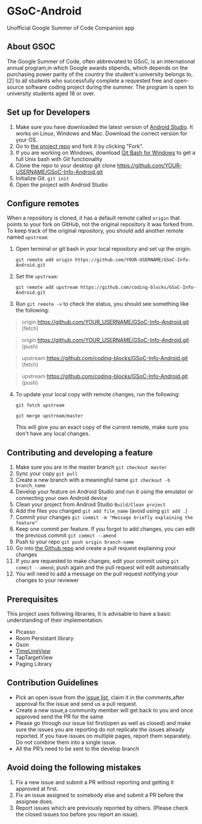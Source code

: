 # GSoC-Android
Unofficial Google Summer of Code Companion app


## About GSOC
The Google Summer of Code, often abbreviated to GSoC, is an international annual program,in which Google awards stipends, which depends on the purchasing power parity of the country the student's university belongs to,[2] to all students who successfully complete a requested free and open-source software coding project during the summer. The program is open to university students aged 18 or over.

## Set up for Developers
1. Make sure you have downloaded the latest version of [Android Studio](https://developer.android.com/studio/index.html). It works on Linux, Windows and Mac. Download the correct version for your OS.
2. Go to [the project repo](https://github.com/coding-blocks/GSoC-Info-Android) and fork it by clicking "Fork".
3. If you are working on Windows, download [Git Bash for Windows](https://git-for-windows.github.io/) to get a full Unix bash with Git functionality
4. Clone the repo to your desktop git clone https://github.com/YOUR-USERNAME/GSoC-Info-Android.git
5. Initialize Git. `git init`
6. Open the project with Android Studio

## Configure remotes
When a repository is cloned, it has a default remote called `origin` that points to your fork on GitHub, not the original repository it was forked from. To keep track of the original repository, you should add another remote named `upstream`:

1. Open terminal or git bash in your local repository and set up the origin:

   `git remote add origin https://github.com/YOUR-USERNAME/GSoC-Info-Android.git`

2. Set the `upstream`:

   `git remote add upstream https://github.com/coding-blocks/GSoC-Info-Android.git`
  
3. Run `git remote -v` to check the status, you should see something like the following:

  > origin    https://github.com/YOUR_USERNAME/GSoC-Info-Android.git (fetch)
  
  > origin    https://github.com/YOUR_USERNAME/GSoC-Info-Android.git (push)
  
  > upstream  https://github.com/coding-blocks/GSoC-Info-Android.git (fetch)
  
  > upstream  https://github.com/coding-blocks/GSoC-Info-Android.git (push)

4. To update your local copy with remote changes, run the following:

   `git fetch upstream`

   `git merge upstream/master`

   This will give you an exact copy of the current remote, make sure you don't have any local changes.


## Contributing and developing a feature
1. Make sure you are in the master branch `git checkout master`
1. Sync your copy `git pull`
1. Create a new branch with a meaningful name `git checkout -b branch_name`
1. Develop your feature on Android Studio and run it using the emulator or connecting your own Android device
1. Clean your project from Android Studio `Build/Clean project`
1. Add the files you changed `git add file_name` (avoid using `git add .`)
1. Commit your changes `git commit -m "Message briefly explaining the feature"`
1. Keep one commit per feature. If you forgot to add changes, you can edit the previous commit `git commit --amend`
1. Push to your repo `git push origin branch-name`
1. Go into [the Github repo](https://github.com/coding-blocks/GSoC-Info-Android) and create a pull request explaining your changes
1. If you are requested to make changes, edit your commit using `git commit --amend`, push again and the pull request will edit automatically
1. You will need to add a message on the pull request notifying your changes to your reviewer

## Prerequisites  
This project uses following libraries, It is advisable to have a basic understanding of their implementation. 
* Picasso
* Room Persistant library
* Gson
* [TimeLineView](https://github.com/vipulasri/Timeline-View) 
* TapTargetView
* Paging Library

## Contribution Guidelines

* Pick an open issue from the [issue list](https://github.com/coding-blocks/GSoC-Info-Android/issues), claim it in the comments,after approval fix the issue and send us a pull request.
* Create a new issue,a community member will get back to you and once approved send the PR for the same
* Please go through our issue list first(open as well as closed) and make sure the issues you are reporting do not replicate the issues already reported. If you have issues on multiple pages, report them separately. Do not combine them into a single issue.
* All the PR’s need to be sent to the develop branch

## Avoid doing the following mistakes
1. Fix a new issue and submit a PR without reporting and getting it approved at first.
1. Fix an issue assigned to somebody else and submit a PR before the assignee does.
1. Report issues which are previously reported by others. (Please check the closed issues too before you report an issue).